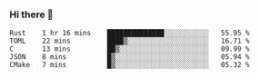 ### Hi there 👋

<!--
**WShiBin/WShiBin** is a ✨ _special_ ✨ repository because its `README.md` (this file) appears on your GitHub profile.

Here are some ideas to get you started:

- 🔭 I’m currently working on ...
- 🌱 I’m currently learning ...
- 👯 I’m looking to collaborate on ...
- 🤔 I’m looking for help with ...
- 💬 Ask me about ...
- 📫 How to reach me: ...
- 😄 Pronouns: ...
- ⚡ Fun fact: ...
-->

<!--START_SECTION:waka-->
```text
Rust    1 hr 16 mins    ██████████████░░░░░░░░░░░   55.95 % 
TOML    22 mins         ████▒░░░░░░░░░░░░░░░░░░░░   16.71 % 
C       13 mins         ██▒░░░░░░░░░░░░░░░░░░░░░░   09.99 % 
JSON    8 mins          █▒░░░░░░░░░░░░░░░░░░░░░░░   05.94 % 
CMake   7 mins          █▒░░░░░░░░░░░░░░░░░░░░░░░   05.32 % 
```
<!--END_SECTION:waka-->
